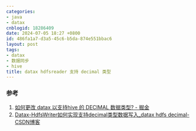 ```yaml
---
categories:
- java
- datax
cnblogid: 18286409
date: 2024-07-05 18:27 +0800
id: 486fa1a7-d3a5-45c6-b5da-874e551bbac6
layout: post
tags:
- datax
- 数据同步
- hive
title: datax hdfsreader 支持 decimal 类型
---
```


### 参考
1. [如何更改 datax 以支持hive 的 DECIMAL 数据类型? - 掘金](https://juejin.cn/post/7160892537022971940)
2. [Datax-HdfsWriter如何实现支持decimal类型数据写入_datax hdfs decimal-CSDN博客](https://blog.csdn.net/Shadow_Light/article/details/102593160)